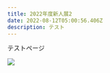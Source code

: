 ```yaml
---
title: 2022年度新人展2
date: 2022-08-12T05:00:56.406Z
description: テスト
---
```

テストページ

![](/img/2022新人展ポスター.jpg)
